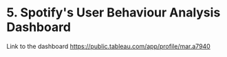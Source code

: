 # 5. Spotify's User Behaviour Analysis Dashboard

Link to the dashboard https://public.tableau.com/app/profile/mar.a7940
